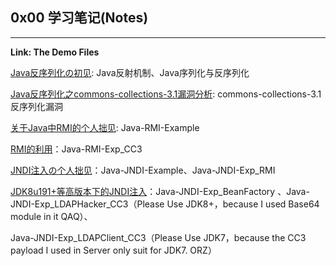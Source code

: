 ## 0x00 学习笔记(Notes)

---

**Link: The Demo Files**

[Java反序列化の初见](https://chenlvtang.top/2021/05/10/Java反序列化の初见/): Java反射机制、Java序列化与反序列化

[Java反序列化之commons-collections-3.1漏洞分析](https://chenlvtang.top/2021/05/11/Java反序列化之commons-collections-3-1漏洞分析/): commons-collections-3.1反序列化漏洞

[关于Java中RMI的个人拙见](https://chenlvtang.top/2021/07/09/关于Java中RMI的个人拙见/): Java-RMI-Example

[RMI的利用](https://chenlvtang.top/2021/08/07/RMI的利用/)：Java-RMI-Exp_CC3

[JNDI注入の个人拙见](https://chenlvtang.top/2021/09/11/JNDI注入の个人拙见/)：Java-JNDI-Example、Java-JNDI-Exp_RMI

[JDK8u191+等高版本下的JNDI注入](https://chenlvtang.top/2021/09/15/JDK8u191-等高版本下的JNDI注入/)：Java-JNDI-Exp_BeanFactory 、Java-JNDI-Exp_LDAPHacker_CC3（Please Use JDK8+，because I used Base64 module in it QAQ）、

Java-JNDI-Exp_LDAPClient_CC3（Please Use JDK7，because the CC3 payload I used in Server only suit for JDK7. ORZ）

